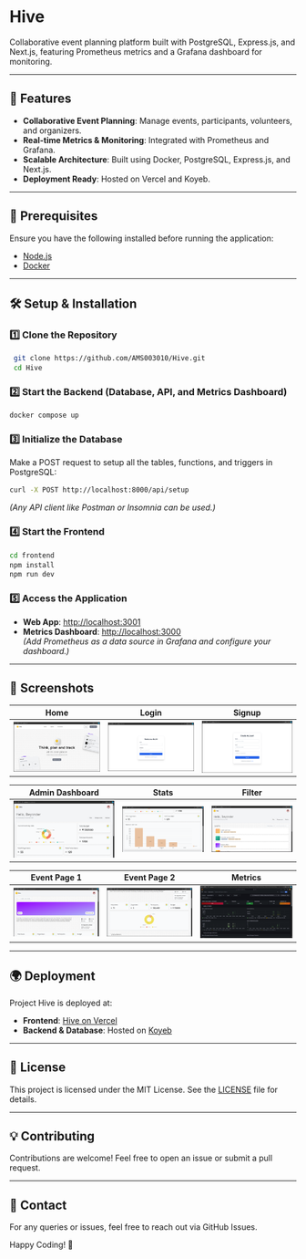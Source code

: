 # Hive

Collaborative event planning platform built with PostgreSQL, Express.js, and Next.js, featuring Prometheus metrics and a Grafana dashboard for monitoring.

---

## 🚀 Features
- **Collaborative Event Planning**: Manage events, participants, volunteers, and organizers.
- **Real-time Metrics & Monitoring**: Integrated with Prometheus and Grafana.
- **Scalable Architecture**: Built using Docker, PostgreSQL, Express.js, and Next.js.
- **Deployment Ready**: Hosted on Vercel and Koyeb.

---

## 📌 Prerequisites
Ensure you have the following installed before running the application:
- [Node.js](https://nodejs.org/)
- [Docker](https://www.docker.com/)

---

## 🛠️ Setup & Installation

### 1️⃣ Clone the Repository
```sh
 git clone https://github.com/AMS003010/Hive.git
 cd Hive
```

### 2️⃣ Start the Backend (Database, API, and Metrics Dashboard)
```sh
docker compose up
```

### 3️⃣ Initialize the Database
Make a POST request to setup all the tables, functions, and triggers in PostgreSQL:
```sh
curl -X POST http://localhost:8000/api/setup
```
*(Any API client like Postman or Insomnia can be used.)*

### 4️⃣ Start the Frontend
```sh
cd frontend
npm install
npm run dev
```

### 5️⃣ Access the Application
- **Web App**: [http://localhost:3001](http://localhost:3001)
- **Metrics Dashboard**: [http://localhost:3000](http://localhost:3000)  
  *(Add Prometheus as a data source in Grafana and configure your dashboard.)*

---

## 📸 Screenshots

| Home | Login | Signup |
|------|-------|--------|
| ![Home](https://github.com/AMS003010/Hive/blob/main/images/home.png) | ![Login](https://github.com/AMS003010/Hive/blob/main/images/login.png) | ![Signup](https://github.com/AMS003010/Hive/blob/main/images/signup.png) |

| Admin Dashboard | Stats | Filter |
|----------------|-------|--------|
| ![Admin Dashboard](https://github.com/AMS003010/Hive/blob/main/images/admin-dashbaord.png) | ![Stats](https://github.com/AMS003010/Hive/blob/main/images/stats.png) | ![Filter](https://github.com/AMS003010/Hive/blob/main/images/filter.png) |

| Event Page 1 | Event Page 2 | Metrics |
|-------------|-------------|---------|
| ![Event 1](https://github.com/AMS003010/Hive/blob/main/images/event-1.png) | ![Event 2](https://github.com/AMS003010/Hive/blob/main/images/event-2.png) | ![Metrics](https://github.com/AMS003010/Hive/blob/main/images/metrics.png) |

---

## 🌍 Deployment
Project Hive is deployed at:
- **Frontend**: [Hive on Vercel](https://hiveapp.vercel.app/)
- **Backend & Database**: Hosted on [Koyeb](https://www.koyeb.com/)

---

## 📜 License
This project is licensed under the MIT License. See the [LICENSE](LICENSE) file for details.

---

## 💡 Contributing
Contributions are welcome! Feel free to open an issue or submit a pull request.

---

## 📩 Contact
For any queries or issues, feel free to reach out via GitHub Issues.

Happy Coding! 🚀

